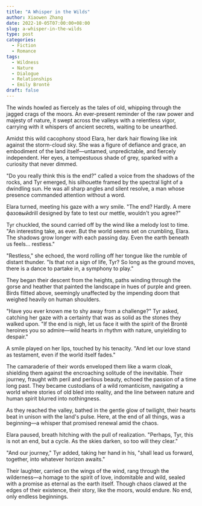 ```yaml
---
title: "A Whisper in the Wilds"
author: Xiaowen Zhang
date: 2022-10-05T07:00:00+08:00
slug: a-whisper-in-the-wilds
type: post
categories:
  - Fiction
  - Romance
tags:
  - Wildness
  - Nature
  - Dialogue
  - Relationships
  - Emily Brontë
draft: false
---
```


The winds howled as fiercely as the tales of old, whipping through the jagged crags of the moors. An ever-present reminder of the raw power and majesty of nature, it swept across the valleys with a relentless vigor, carrying with it whispers of ancient secrets, waiting to be unearthed.

Amidst this wild cacophony stood Elara, her dark hair flowing like ink against the storm-cloud sky. She was a figure of defiance and grace, an embodiment of the land itself—untamed, unpredictable, and fiercely independent. Her eyes, a tempestuous shade of grey, sparked with a curiosity that never dimmed.

"Do you really think this is the end?" called a voice from the shadows of the rocks, and Tyr emerged, his silhouette framed by the spectral light of a dwindling sun. He was all sharp angles and silent resolve, a man whose presence commanded attention without a word. 

Elara turned, meeting his gaze with a wry smile. "The end? Hardly. A mere фазовыйdrill designed by fate to test our mettle, wouldn't you agree?"

Tyr chuckled, the sound carried off by the wind like a melody lost to time. "An interesting take, as ever. But the world seems set on crumbling, Elara. The shadows grow longer with each passing day. Even the earth beneath us feels... restless."

"Restless," she echoed, the word rolling off her tongue like the rumble of distant thunder. "Is that not a sign of life, Tyr? So long as the ground moves, there is a dance to partake in, a symphony to play."

They began their descent from the heights, paths winding through the gorse and heather that painted the landscape in hues of purple and green. Birds flitted above, seemingly unaffected by the impending doom that weighed heavily on human shoulders.

"Have you ever known me to shy away from a challenge?" Tyr asked, catching her gaze with a certainty that was as solid as the stones they walked upon. "If the end is nigh, let us face it with the spirit of the Brontë heroines you so admire—wild hearts in rhythm with nature, unyielding to despair."

A smile played on her lips, touched by his tenacity. "And let our love stand as testament, even if the world itself fades."

The camaraderie of their words enveloped them like a warm cloak, shielding them against the encroaching solitude of the inevitable. Their journey, fraught with peril and perilous beauty, echoed the passion of a time long past. They became custodians of a wild romanticism, navigating a world where stories of old bled into reality, and the line between nature and human spirit blurred into nothingness.

As they reached the valley, bathed in the gentle glow of twilight, their hearts beat in unison with the land's pulse. Here, at the end of all things, was a beginning—a whisper that promised renewal amid the chaos.

Elara paused, breath hitching with the pull of realization. "Perhaps, Tyr, this is not an end, but a cycle. As the skies darken, so too will they clear."

"And our journey," Tyr added, taking her hand in his, "shall lead us forward, together, into whatever horizon awaits."

Their laughter, carried on the wings of the wind, rang through the wilderness—a homage to the spirit of love, indomitable and wild, sealed with a promise as eternal as the earth itself. Though chaos clawed at the edges of their existence, their story, like the moors, would endure. No end, only endless beginnings.